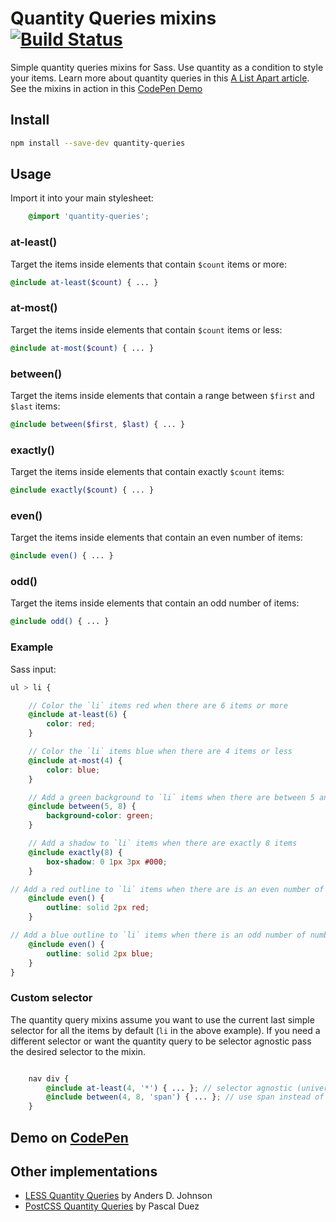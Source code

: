 # Quantity Queries mixins [![Build Status](https://travis-ci.org/danielguillan/quantity-queries.svg?branch=master)](https://travis-ci.org/danielguillan/quantity-queries)

Simple quantity queries mixins for Sass. Use quantity as a condition to style your items. Learn more about quantity queries in this [A List Apart article](http://alistapart.com/article/quantity-queries-for-css). See the mixins in action in this [CodePen Demo](http://codepen.io/danielguillan/pen/GgBOxm)

## Install

```sh
npm install --save-dev quantity-queries
```

## Usage

Import it into your main stylesheet:

```scss
	@import 'quantity-queries';
```

### at-least()

Target the items inside elements that contain `$count` items or more:

```scss
@include at-least($count) { ... }
```

### at-most()

Target the items inside elements that contain `$count` items or less:

```scss
@include at-most($count) { ... }
```

### between()

Target the items inside elements that contain a range between `$first` and `$last` items:

```scss
@include between($first, $last) { ... }
```

### exactly()

Target the items inside elements that contain exactly `$count` items:

```scss
@include exactly($count) { ... }
```

### even()

Target the items inside elements that contain an even number of items:

```scss
@include even() { ... }
```

### odd()

Target the items inside elements that contain an odd number of items:

```scss
@include odd() { ... }
```

### Example

Sass input:

```scss
ul > li {

	// Color the `li` items red when there are 6 items or more
	@include at-least(6) {
		color: red;
	}

	// Color the `li` items blue when there are 4 items or less
	@include at-most(4) {
		color: blue;
	}

	// Add a green background to `li` items when there are between 5 and 8 items
	@include between(5, 8) {
		background-color: green;
	}

	// Add a shadow to `li` items when there are exactly 8 items
	@include exactly(8) {
		box-shadow: 0 1px 3px #000;
	}

// Add a red outline to `li` items when there are is an even number of them
	@include even() {
		outline: solid 2px red;
	}

// Add a blue outline to `li` items when there is an odd number of number
	@include even() {
		outline: solid 2px blue;
	}
}
```

### Custom selector

The quantity query mixins assume you want to use the current last simple selector for all the items by default (`li` in the above example). If you need a different selector or want the quantity query to be selector agnostic pass the desired selector to the mixin.

```scss

	nav div {
		@include at-least(4, '*') { ... }; // selector agnostic (universal selector)
		@include between(4, 8, 'span') { ... }; // use span instead of div
	}
```

## Demo on [CodePen](http://codepen.io/danielguillan/pen/GgBOxm)

## Other implementations

- [LESS Quantity Queries](https://github.com/adjohnson916/quantity-queries.less) by Anders D. Johnson
- [PostCSS Quantity Queries](https://github.com/pascalduez/postcss-quantity-queries) by Pascal Duez
